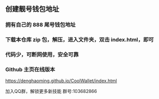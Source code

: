 ## 创建靓号钱包地址
### 拥有自己的 888 尾号钱包地址
### 下载本仓库 zip 包，解压，进入文件夹，双击 index.html，即可
### 代码少，可断网使用，安全可靠
### 
### Github 主页在线版本
https://denghaoming.github.io/CoolWallet/index.html

加入QQ群，解锁更多新技能
群号:103682866